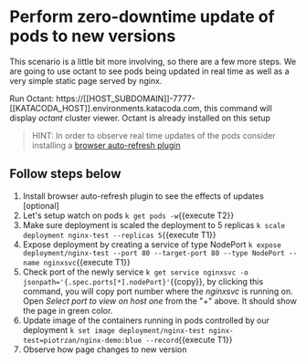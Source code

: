 # Perform zero-downtime update of pods to new versions

This scenario is a little bit more involving, so there are a few more steps. We are going to use octant to see pods being updated in real time as well as a very simple static page served by nginx.

Run Octant: https://[[HOST_SUBDOMAIN]]-7777-[[KATACODA_HOST]].environments.katacoda.com, this command will display *octant* cluster viewer. Octant is already installed on this setup

> HINT: In order to observe real time updates of the pods consider installing a [browser auto-refresh plugin](https://www.supersimpleautorefresh.tk/)

## Follow steps below

1. Install browser auto-refresh plugin to see the effects of updates [optional]
2. Let's setup watch on pods `k get pods -w`{{execute T2}}
3. Make sure deployment is scaled the deployment to 5 replicas `k scale deployment nginx-test --replicas 5`{{execute T1}}
4. Expose deployment by creating a service of type NodePort `k expose deployment/nginx-test --port 80 --target-port 80 --type NodePort --name nginxsvc`{{execute T1}}
5. Check port of the newly service `k get service nginxsvc -o jsonpath='{.spec.ports[*].nodePort}'`{{copy}}, by clicking this command, you will copy port number where the *nginxsvc* is running on. Open *Select port to view on host one* from the "+" above. It should show the page in green color.
6. Update image of the containers running in pods controlled by our deployment `k set image deployment/nginx-test nginx-test=piotrzan/nginx-demo:blue --record`{{execute T1}}
7. Observe how page changes to new version